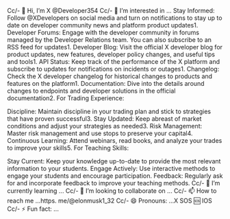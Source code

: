 Cc/- 👋 Hi, I’m X @Developer354
Cc/- 👀 I’m interested in ... Stay Informed: Follow @XDevelopers on social media and turn on notifications to stay up to date on developer community news and platform product updates1.
Developer Forums: Engage with the developer community in forums managed by the Developer Relations team. You can also subscribe to an RSS feed for updates1.
Developer Blog: Visit the official X developer blog for product updates, new features, developer policy changes, and useful tips and tools1.
API Status: Keep track of the performance of the X platform and subscribe to updates for notifications on incidents or outages1.
Changelog: Check the X developer changelog for historical changes to products and features on the platform1.
Documentation: Dive into the details around changes to endpoints and developer solutions in the official documentation2.
For Trading Experience:

Discipline: Maintain discipline in your trading plan and stick to strategies that have proven successful3.
Stay Updated: Keep abreast of market conditions and adjust your strategies as needed3.
Risk Management: Master risk management and use stops to preserve your capital4.
Continuous Learning: Attend webinars, read books, and analyze your trades to improve your skills5.
For Teaching Skills:

Stay Current: Keep your knowledge up-to-date to provide the most relevant information to your students.
Engage Actively: Use interactive methods to engage your students and encourage participation.
Feedback: Regularly ask for and incorporate feedback to improve your teaching methods.
Cc/- 🌱 I’m currently learning ...
Cc/- 💞️ I’m looking to collaborate on ...
Cc/- 📫 How to reach me ...https. me/@elonmusk1_32
Cc/- 😄 Pronouns: ...X SOS 🆘 IOS
Cc/- ⚡ Fun fact: ... 

<!---
Developer354/Developer354 is a ✨ special ✨ repository because its `README.md` (this file) appears on your GitHub profile.
You can click the Preview link to take a look at your changes. https://x.com/Elon_musk4211_?s=09
--->
